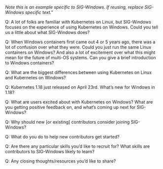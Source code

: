 *Note this is an example specific to SIG-Windows. If reusing, replace SIG-Windows specific text."*

Q: A lot of folks are familiar with Kubernetes on Linux, but SIG-Windows focuses on the experience of using Kubernetes on Windows. Could you tell us a little about what SIG-Windows does?

Q: When Windows containers first came out 4 or 5 years ago, there was a lot of confusion over what they were. Could you just run the same Linux containers on Windows? And also a lot of excitement over what this might mean for the future of multi-OS systems. Can you give a brief introduction to Windows containers?

Q: What are the biggest differences between using Kubernetes on Linux and Kubernetes on Windows?

Q: Kubernetes 1.18 just released on April 23rd. What’s new for Windows in 1.18?

Q: What are users excited about with Kubernetes on Windows? What are you getting positive feedback on, and what’s coming up next for SIG-Windows?

Q: Why should new [or existing] contributors consider joining SIG-Windows?

Q: What do you do to help new contributors get started?

Q: Are there any particular skills you’d like to recruit for? What skills are
contributors to SIG-Windows likely to learn?

Q: Any closing thoughts/resources you’d like to share?
